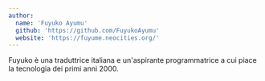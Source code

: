 ```yaml
---
author:
  name: 'Fuyuko Ayumu'
  github: 'https://github.com/FuyukoAyumu'
  website: 'https://fuyume.neocities.org/'
---
```


Fuyuko è una traduttrice italiana e un'aspirante programmatrice a cui piace la tecnologia dei primi anni 2000.